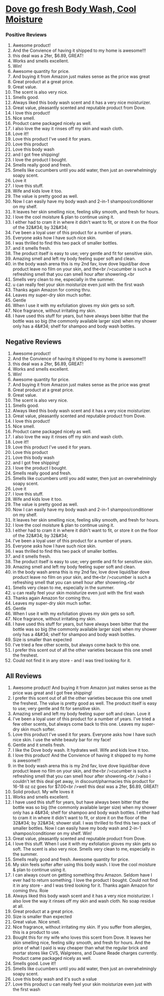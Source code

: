 # [Dove go fresh Body Wash, Cool Moisture](https://products.checkmycream.com/products/Dove-go-fresh-Body-Wash-Cool-Moisture.html)

### Positive Reviews

<ol>
      <li>Awesome product!  </li>
      <li>And the Convience of having it shipped to my home is awesome!!!</li>
      <li>this deal was a 2fer, $6.89, GREAT!</li>
      <li>Works and smells excellent.</li>
      <li>Win!</li>
      <li>Awesome quantity for price.</li>
      <li>And buying it from Amazon just makes sense as the price was great</li>
      <li>Great product at a great price.</li>
      <li>Great value.</li>
      <li>The scent is also very nice.</li>
      <li>Smells good.  </li>
      <li>Always liked this body wash scent and it has a very nice moisturizer.</li>
      <li>Great value, pleasantly scented and reputable product from Dove.</li>
      <li>I love this product!</li>
      <li>Nice smell.</li>
      <li>Product came packaged nicely as well.</li>
      <li>I also love the way it rinses off my skin and wash cloth.</li>
      <li>Love it‼️</li>
      <li>Love this product I&#x27;ve used it for years.  </li>
      <li>Love this product</li>
      <li>Love this body wash</li>
      <li>and I got free shipping!</li>
      <li>I love the product I bought.  </li>
      <li>Smells really good and fresh.</li>
      <li>Smells like cucumbers until you add water, then just an overwhelmingly soapy scent.</li>
      <li>Love it</li>
      <li>I love this stuff.</li>
      <li>Wife and kids love it too.</li>
      <li>The value is pretty good as well.</li>
      <li>Now I can easily have my body wash and 2-in-1 shampoo/conditioner on my shelf.  </li>
      <li>It leaves her skin smelling nice, feeling silky smooth, and fresh for hours.  </li>
      <li>I love the cool moisture &amp; plan to continue using it.</li>
      <li>I either had to cram it in where it didn&#x27;t want to fit, or store it on the floor of the 32&amp;#34; by 32&amp;#34;</li>
      <li>I&#x27;ve been a loyal user of this product for a number of years.  </li>
      <li>Everyone asks how I have such nice skin.  </li>
      <li>I was thrilled to find this two pack of smaller bottles.  </li>
      <li>and it smells fresh.</li>
      <li>The product itself is easy to use; very gentle and fit for sensitive skin.</li>
      <li>Amazing smell and left my body feeling super soft and clean.</li>
      <li>in the body wash arena this is my 2nd fav, love dove liquid/bar dove product leave no film on your skin, and the&lt;br /&gt;cucumber is such a refreshing smell that you can smell hour after showering.&lt;br</li>
      <li>Smells very clean to me, especially in the summer.</li>
      <li>u can really feel your skin moisturize even just with the first wash</li>
      <li>Thanks again Amazon for coming thru.    </li>
      <li>Leaves my super-dry skin much softer.</li>
      <li>Gentle</li>
      <li>When I use it with my exfoliation gloves my skin gets so soft.</li>
      <li>Nice fragrance, without irritating my skin.</li>
      <li>I have used this stuff for years, but have always been bitter that the bottle was so big (the commonly available larger size) when my shower only has a 4&amp;#34; shelf for shampoo and body wash bottles.</li>
</ol>


<h2>Negative Reviews</h2>
<ol>
<li> Awesome product!  </li>
<li> And the Convience of having it shipped to my home is awesome!!!</li>
<li> this deal was a 2fer, $6.89, GREAT!</li>
<li> Works and smells excellent.</li>
<li> Win!</li>
<li> Awesome quantity for price.</li>
<li> And buying it from Amazon just makes sense as the price was great</li>
<li> Great product at a great price.</li>
<li> Great value.</li>
<li> The scent is also very nice.</li>
<li> Smells good.  </li>
<li> Always liked this body wash scent and it has a very nice moisturizer.</li>
<li> Great value, pleasantly scented and reputable product from Dove.</li>
<li> I love this product!</li>
<li> Nice smell.</li>
<li> Product came packaged nicely as well.</li>
<li> I also love the way it rinses off my skin and wash cloth.</li>
<li> Love it‼️</li>
<li> Love this product I&#x27;ve used it for years.  </li>
<li> Love this product</li>
<li> Love this body wash</li>
<li> and I got free shipping!</li>
<li> I love the product I bought.  </li>
<li> Smells really good and fresh.</li>
<li> Smells like cucumbers until you add water, then just an overwhelmingly soapy scent.</li>
<li> Love it</li>
<li> I love this stuff.</li>
<li> Wife and kids love it too.</li>
<li> The value is pretty good as well.</li>
<li> Now I can easily have my body wash and 2-in-1 shampoo/conditioner on my shelf.  </li>
<li> It leaves her skin smelling nice, feeling silky smooth, and fresh for hours.  </li>
<li> I love the cool moisture &amp; plan to continue using it.</li>
<li> I either had to cram it in where it didn&#x27;t want to fit, or store it on the floor of the 32&amp;#34; by 32&amp;#34;</li>
<li> I&#x27;ve been a loyal user of this product for a number of years.  </li>
<li> Everyone asks how I have such nice skin.  </li>
<li> I was thrilled to find this two pack of smaller bottles.  </li>
<li> and it smells fresh.</li>
<li> The product itself is easy to use; very gentle and fit for sensitive skin.</li>
<li> Amazing smell and left my body feeling super soft and clean.</li>
<li> in the body wash arena this is my 2nd fav, love dove liquid/bar dove product leave no film on your skin, and the&lt;br /&gt;cucumber is such a refreshing smell that you can smell hour after showering.&lt;br</li>
<li> Smells very clean to me, especially in the summer.</li>
<li> u can really feel your skin moisturize even just with the first wash</li>
<li> Thanks again Amazon for coming thru.    </li>
<li> Leaves my super-dry skin much softer.</li>
<li> Gentle</li>
<li> When I use it with my exfoliation gloves my skin gets so soft.</li>
<li> Nice fragrance, without irritating my skin.</li>
<li> I have used this stuff for years, but have always been bitter that the bottle was so big (the commonly available larger size) when my shower only has a 4&amp;#34; shelf for shampoo and body wash bottles.</li>
<li> Size is smaller than expected</li>
<li> I&#x27;ve tried a few other scents, but always come back to this one.  </li>
<li> I prefer this scent out of all the other varieties because this one smell the freshest.</li>
<li> Could not find it in any store - and I was tired looking for it.    </li>
</ol>

<h2>All Reviews</h2>

<ol>
    <li> Awesome product!  And buying it from Amazon just makes sense as the price was great and I got free shipping!</li>
    <li> I prefer this scent out of all the other varieties because this one smell the freshest. The value is pretty good as well. The product itself is easy to use; very gentle and fit for sensitive skin.</li>
    <li> Amazing smell and left my body feeling super soft and clean. Love it</li>
    <li> I&#x27;ve been a loyal user of this product for a number of years.  I&#x27;ve tried a few other scents, but always come back to this one.  Leaves my super-dry skin much softer.</li>
    <li> Love this product I&#x27;ve used it for years.  Everyone asks how I have such nice skin.  I use the white beauty bar for my face!</li>
    <li> Gentle and it smells fresh.</li>
    <li> I like the Dove body wash. It hydrates well. Wife and kids love it too.</li>
    <li> I love this product! And the Convience of having it shipped to my home is awesome!!!</li>
    <li> in the body wash arena this is my 2nd fav, love dove liquid/bar dove product leave no film on your skin, and the&lt;br /&gt;cucumber is such a refreshing smell that you can smell hour after showering.&lt;br /&gt;also i couldn&#x27;t let this deal get away, in discount/pharmacies this product for 16-18 oz oz goes for $7.00&lt;br /&gt;well this deal was a 2fer, $6.89, GREAT!</li>
    <li> Solid product. My wife loves it</li>
    <li> Works and smells excellent.</li>
    <li> I have used this stuff for years, but have always been bitter that the bottle was so big (the commonly available larger size) when my shower only has a 4&amp;#34; shelf for shampoo and body wash bottles. I either had to cram it in where it didn&#x27;t want to fit, or store it on the floor of the 32&amp;#34; by 32&amp;#34; shower stall. I was thrilled to find this two pack of smaller bottles.  Now I can easily have my body wash and 2-in-1 shampoo/conditioner on my shelf.  Win!</li>
    <li> Great value, pleasantly scented and reputable product from Dove.</li>
    <li> I love this stuff. When I use it with my exfoliation gloves my skin gets so soft. The scent is also very nice. Smells very clean to me, especially in the summer.</li>
    <li> Smells really good and fresh. Awesome quantity for price.</li>
    <li> My skin feels softer after using this body wash.  I love the cool moisture &amp; plan to continue using it.</li>
    <li> I can always count on getting something thru Amazon. Seldom have I ever had to return something.    I love the product I bought.  Could not find it in any store - and I was tired looking for it.    Thanks again Amazon for coming thru.    Roie</li>
    <li> Always liked this body wash scent and it has a very nice moisturizer. I also love the way it rinses off my skin and wash cloth. No soap residue at all.</li>
    <li> Great product at a great price.</li>
    <li> Size is smaller than expected</li>
    <li> Great value. Nice smell.</li>
    <li> Nice fragrance, without irritating my skin. If you suffer from allergies, this is a product to use.</li>
    <li> Bought this for my wife who loves this scent from Dove.  It leaves her skin smelling nice, feeling silky smooth, and fresh for hours.  And the price of what I paid is way cheaper than what the regular brick and mortar stores like CVS, Walgreens, and Duane Reade charges currently.  Product came packaged nicely as well.</li>
    <li> Smells good.  Love it‼️</li>
    <li> Smells like cucumbers until you add water, then just an overwhelmingly soapy scent.</li>
    <li> Love this body wash and it&#x27;s such a value</li>
    <li> Love this product u can really feel your skin moisturize even just with the first wash</li>
</ol>




